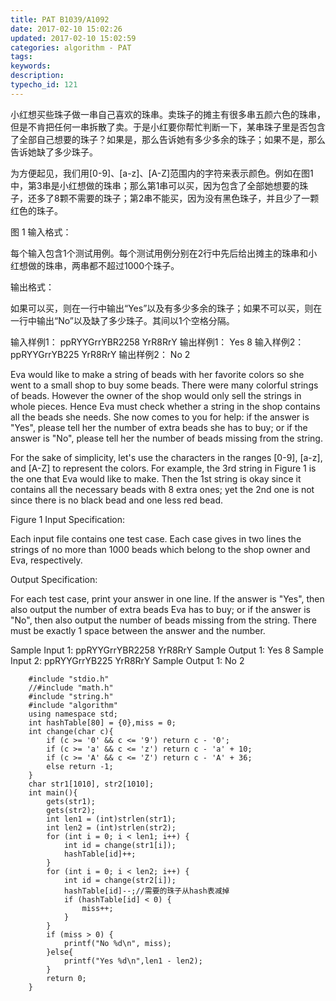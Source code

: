 ```yaml
---
title: PAT B1039/A1092
date: 2017-02-10 15:02:26
updated: 2017-02-10 15:02:59
categories: algorithm - PAT
tags: 
keywords:
description:
typecho_id: 121
---
```


小红想买些珠子做一串自己喜欢的珠串。卖珠子的摊主有很多串五颜六色的珠串，但是不肯把任何一串拆散了卖。于是小红要你帮忙判断一下，某串珠子里是否包含了全部自己想要的珠子？如果是，那么告诉她有多少多余的珠子；如果不是，那么告诉她缺了多少珠子。

为方便起见，我们用[0-9]、[a-z]、[A-Z]范围内的字符来表示颜色。例如在图1中，第3串是小红想做的珠串；那么第1串可以买，因为包含了全部她想要的珠子，还多了8颗不需要的珠子；第2串不能买，因为没有黑色珠子，并且少了一颗红色的珠子。


图 1
输入格式：

每个输入包含1个测试用例。每个测试用例分别在2行中先后给出摊主的珠串和小红想做的珠串，两串都不超过1000个珠子。

输出格式：

如果可以买，则在一行中输出“Yes”以及有多少多余的珠子；如果不可以买，则在一行中输出“No”以及缺了多少珠子。其间以1个空格分隔。

输入样例1：
ppRYYGrrYBR2258
YrR8RrY
输出样例1：
Yes 8
输入样例2：
ppRYYGrrYB225
YrR8RrY
输出样例2：
No 2

Eva would like to make a string of beads with her favorite colors so she went to a small shop to buy some beads. There were many colorful strings of beads. However the owner of the shop would only sell the strings in whole pieces. Hence Eva must check whether a string in the shop contains all the beads she needs. She now comes to you for help: if the answer is "Yes", please tell her the number of extra beads she has to buy; or if the answer is "No", please tell her the number of beads missing from the string.

For the sake of simplicity, let's use the characters in the ranges [0-9], [a-z], and [A-Z] to represent the colors. For example, the 3rd string in Figure 1 is the one that Eva would like to make. Then the 1st string is okay since it contains all the necessary beads with 8 extra ones; yet the 2nd one is not since there is no black bead and one less red bead.


Figure 1
Input Specification:

Each input file contains one test case. Each case gives in two lines the strings of no more than 1000 beads which belong to the shop owner and Eva, respectively.

Output Specification:

For each test case, print your answer in one line. If the answer is "Yes", then also output the number of extra beads Eva has to buy; or if the answer is "No", then also output the number of beads missing from the string. There must be exactly 1 space between the answer and the number.

Sample Input 1:
ppRYYGrrYBR2258
YrR8RrY
Sample Output 1:
Yes 8
Sample Input 2:
ppRYYGrrYB225
YrR8RrY
Sample Output 1:
No 2
```
    #include "stdio.h"
    //#include "math.h"
    #include "string.h"
    #include "algorithm"
    using namespace std;
    int hashTable[80] = {0},miss = 0;
    int change(char c){
        if (c >= '0' && c <= '9') return c - '0';
        if (c >= 'a' && c <= 'z') return c - 'a' + 10;
        if (c >= 'A' && c <= 'Z') return c - 'A' + 36;
        else return -1;
    }
    char str1[1010], str2[1010];
    int main(){
        gets(str1);
        gets(str2);
        int len1 = (int)strlen(str1);
        int len2 = (int)strlen(str2);
        for (int i = 0; i < len1; i++) {
            int id = change(str1[i]);
            hashTable[id]++;
        }
        for (int i = 0; i < len2; i++) {
            int id = change(str2[i]);
            hashTable[id]--;//需要的珠子从hash表减掉
            if (hashTable[id] < 0) {
                miss++;
            }
        }
        if (miss > 0) {
            printf("No %d\n", miss);
        }else{
            printf("Yes %d\n",len1 - len2);
        }
        return 0;
    }
```